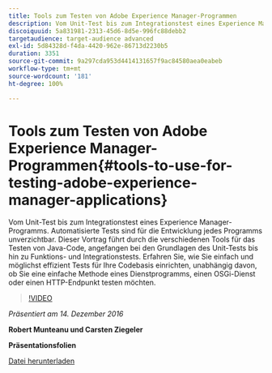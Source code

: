 ```yaml
---
title: Tools zum Testen von Adobe Experience Manager-Programmen
description: Vom Unit-Test bis zum Integrationstest eines Experience Manager-Programms. Automatisierte Tests sind für die Entwicklung jedes Programms unverzichtbar. Dieser Vortrag führt durch die verschiedenen Tools für das Testen von Java-Code, angefangen bei den Grundlagen des Unit-Tests bis hin zu Funktions- und Integrationstests. Erfahren Sie, wie Sie einfach und möglichst effizient Tests für Ihre Codebasis einrichten, unabhängig davon, ob Sie eine einfache Methode eines Dienstprogramms, einen OSGi-Dienst oder einen HTTP-Endpunkt testen möchten.
discoiquuid: 5a831981-2313-45d6-8d5e-996fc88debb2
targetaudience: target-audience advanced
exl-id: 5d84328d-f4da-4420-962e-86713d2230b5
duration: 3351
source-git-commit: 9a297cda953d4414131657f9ac84580aea0eabeb
workflow-type: tm+mt
source-wordcount: '181'
ht-degree: 100%

---
```


# Tools zum Testen von Adobe Experience Manager-Programmen{#tools-to-use-for-testing-adobe-experience-manager-applications}

Vom Unit-Test bis zum Integrationstest eines Experience Manager-Programms. Automatisierte Tests sind für die Entwicklung jedes Programms unverzichtbar. Dieser Vortrag führt durch die verschiedenen Tools für das Testen von Java-Code, angefangen bei den Grundlagen des Unit-Tests bis hin zu Funktions- und Integrationstests. Erfahren Sie, wie Sie einfach und möglichst effizient Tests für Ihre Codebasis einrichten, unabhängig davon, ob Sie eine einfache Methode eines Dienstprogramms, einen OSGi-Dienst oder einen HTTP-Endpunkt testen möchten.

>[!VIDEO](https://video.tv.adobe.com/v/19302/?quality=9)

*Präsentiert am 14. Dezember 2016*

**Robert Munteanu und Carsten Ziegeler**

**Präsentationsfolien**

[Datei herunterladen](assets/aem-gems-tools-for-testing-12-14-16.pdf)
<!--
[Get back to the Overview](https://helpx.adobe.com/experience-manager/kt/eseminars/gems/aem-index.html)
-->
